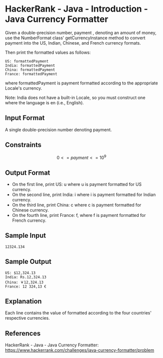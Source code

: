 # HackerRank - Java - Introduction - Java Currency Formatter

Given a double-precision number, payment , denoting an amount of money, use the NumberFormat class' getCurrencyInstance 
method to convert payment into the US, Indian, Chinese, and French currency formats. 

Then print the formatted values as follows:
```
US: formattedPayment
India: formattedPayment
China: formattedPayment
France: formattedPayment
```
where formattedPayment is payment formatted according to the appropriate Locale's currency.

Note: India does not have a built-in Locale, so you must construct one where the language is en (i.e., English).


## Input Format
A single double-precision number denoting payment.


## Constraints
$$0 <= payment <= 10^9$$

## Output Format
- On the first line, print US: u where u is payment formatted for US currency.
- On the second line, print India: i where i is payment formatted for Indian currency.
- On the third line, print China: c where c is payment formatted for Chinese currency.
- On the fourth line, print France: f, where f is payment formatted for French currency.


## Sample Input
`12324.134`


## Sample Output
```
US: $12,324.13
India: Rs.12,324.13
China: ￥12,324.13
France: 12 324,13 €
```


## Explanation
Each line contains the value of  formatted according to the four countries' respective currencies.


## References
HackerRank - Java - Java Currency Formatter:
https://www.hackerrank.com/challenges/java-currency-formatter/problem